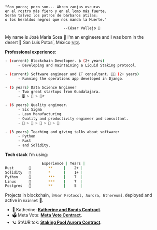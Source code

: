 ```
"Son pocos; pero son... Abren zanjas oscuras
en el rostro más fiero y en el lomo más fuerte.
Serán talvez los potros de bárbaros atilas;
o los heraldos negros que nos manda la Muerte."

                           --César Vallejo 👺
```

My name is José Maria Sosa 🦡 I'm an engineere and I was born in the desert 🌵 San Luis Potosí, México 🇲🇽.

**Professional experience:**

```sh
- (current) Blockchain Developer. ฿ (2+ years)
      - Developing and maintaining a Liquid Staking protocol. 

- (current) Software engineer and IT consultant. 👨‍💻 (2+ years)
      - Running the operations app developed in Django.

- (5 years) Data Science Engineer
      - Two great startups from Guadalajara.
      - 🖥 > 🧰 > 👷‍♂️

- (6 years) Quality engineer.
      - Six Sigma
      - Lean Manufacturing
      - Quality and productivity engineer and consultant.
      - 🍫 > 🍓 > 🚎 > 🧮 > 🚚 

- (3 years) Teaching and giving talks about software:
      - Python
      - Rust
      - and Solidity.
```

**Tech stack** I'm using:

```sh
                 Experience | Years |
Rust       🦀        **     |    2+ |
Solidity   🦄        *      |    1+ |
Python     🐍        ***    |    7  |
Linux      🐧        ***    |    7  |
Postgres   🐘        **     |    5  |
```

Projects in blockchain, `[Near Protocol, Aurora, Ethereum]`, deployed and active in `mainnet` 🐲.

- 🔹 Katherine: [**Katherine and Bonds Contract**](https://github.com/Narwallets/katherine-fundraising).
- 🗳 Meta Vote: [**Meta Vote Contract**](https://github.com/Meta-Pool/meta-vote-contracts).
- 🪐 StAUR tok: [**Staking Pool Aurora Contract**](https://github.com/Meta-Pool/staking-pool-aurora).

